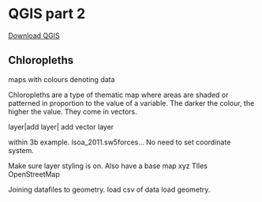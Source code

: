 # QGIS part 2

[Download QGIS](https://qgis.org/en/site/forusers/download.html)

## Chloropleths
maps with colours denoting data

Chloropleths are a type of thematic map where areas are shaded or patterned in proportion to the value of a variable. The darker the colour, the higher the value.
They come in vectors.

layer|add layer| add vector layer

within 3b example. lsoa_2011.sw5forces...
 No need to set coordinate system. 

 Make sure layer styling is on. Also have a base map xyz TIles OpenStreetMap

 Joining datafiles to geometry. 
 load csv of data
 load geometry. 